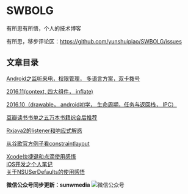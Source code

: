 ﻿# SWBOLG


有所思有所悟，个人的技术博客

有所思，移步评论区：https://github.com/yunshuipiao/SWBOLG/issues

## 文章目录

[Android之监听来电，权限管理， 多语言方案，双卡拨号](https://github.com/yunshuipiao/SWBlog/blob/master/Android%E4%B9%8B%E7%9B%91%E5%90%AC%E6%9D%A5%E7%94%B5%EF%BC%8C%E6%9D%83%E9%99%90%E7%AE%A1%E7%90%86%EF%BC%8C%20%E5%A4%9A%E8%AF%AD%E8%A8%80%E6%96%B9%E6%A1%88%EF%BC%8C%E5%8F%8C%E5%8D%A1%E6%8B%A8%E5%8F%B7.md)

[2016.11(context, 四大组件， inflate)](https://github.com/yunshuipiao/SWBlog/blob/master/2016.11(context%2C%20%E5%9B%9B%E5%A4%A7%E7%BB%84%E4%BB%B6%EF%BC%8C%20inflate).md)

[2016.10（drawable， android初学， 生命周期，任务与返回栈， IPC）](https://github.com/yunshuipiao/SWBlog/blob/master/2016.10%EF%BC%88drawable%EF%BC%8C%20android%E5%88%9D%E5%AD%A6%EF%BC%8C%20%E7%94%9F%E5%91%BD%E5%91%A8%E6%9C%9F%EF%BC%8C%E4%BB%BB%E5%8A%A1%E4%B8%8E%E8%BF%94%E5%9B%9E%E6%A0%88%EF%BC%8C%20IPC%EF%BC%89.md)

[豆瓣读书书单之五万本书籍综合后推荐](https://github.com/yunshuipiao/SWBlog/blob/master/%E8%B1%86%E7%93%A3%E8%AF%BB%E4%B9%A6%E4%B9%A6%E5%8D%95%E4%B9%8B%E4%BA%94%E4%B8%87%E6%9C%AC%E4%B9%A6%E7%B1%8D%E7%BB%BC%E5%90%88%E5%90%8E%E6%8E%A8%E8%8D%90.md)

[Rxjava2的listener和响应式解惑](https://github.com/yunshuipiao/SWBlog/blob/master/Rxjava2%E7%9A%84listener%E5%92%8C%E5%93%8D%E5%BA%94%E5%BC%8F%E8%A7%A3%E6%83%91.md#rxjava2的listener和响应式解惑)

[从谷歌官方例子看constraintlayout](https://github.com/yunshuipiao/SWBlog/blob/master/%E4%BB%8E%E8%B0%B7%E6%AD%8C%E5%AE%98%E6%96%B9%E4%BE%8B%E5%AD%90%E7%9C%8Bconstraintlayout.md#从谷歌官方例子看constraintlayout)

[Xcode快捷键和点滴使用感悟](https://github.com/yunshuipiao/SWBlog/blob/master/Xcode%E5%BF%AB%E6%8D%B7%E9%94%AE%E5%92%8C%E7%82%B9%E6%BB%B4%E4%BD%BF%E7%94%A8%E6%84%9F%E6%82%9F.md)<br/>
[iOS开发之个人笔记](https://github.com/yunshuipiao/SWBlog/blob/master/iOS%E5%BC%80%E5%8F%91%E4%B9%8B%E4%B8%AA%E4%BA%BA%E7%AC%94%E8%AE%B0.md)<br/>
[关于NSUSerDefaults的使用感悟](https://github.com/yunshuipiao/SWBlog/blob/master/%E5%85%B3%E4%BA%8ENSUSerDefaults%E7%9A%84%E4%BD%BF%E7%94%A8%E6%84%9F%E6%82%9F.md)<br/>

**微信公众号同步更新：sunwmedia**
![微信公众号](https://github.com/yunshuipiao/SWBlog/blob/master/media/picture/weixin.jpg)

